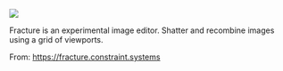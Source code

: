 ![](https://db-feed.s3.amazonaws.com/legacy/fracture-compressed-1610725906.gif)

Fracture is an experimental image editor. Shatter and recombine images using a grid of viewports.

From: https://fracture.constraint.systems